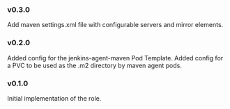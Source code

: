
### v0.3.0

Add maven settings.xml file with configurable servers and mirror elements.

### v0.2.0

Added config for the jenkins-agent-maven Pod Template.
Added config for a PVC to be used as the .m2 directory by maven agent pods.

### v0.1.0

Initial implementation of the role.
